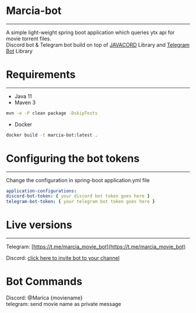 # Marcia-bot

---

A simple light-weight spring boot application which queries ytx api for movie torrent files. <br>
Discord bot & Telegram bot build on top of [JAVACORD](https://github.com/Javacord/Javacord)  Library and [Telegram Bot](https://github.com/rubenlagus/TelegramBots) Library

# Requirements

---

* Java 11
* Maven 3

```bash
mvn -e -P clean package -DskipTests
```

* Docker

```bash
docker build -t marcia-bot:latest .
```

# Configuring the bot tokens

---

Change the configuration in spring-boot application.yml file

```yaml
application-configurations:
discord-bot-token: { your discord bot token goes here }
telegram-bot-token: { your telegram bot token goes here }
```

# Live versions

---

Telegram: [https://t.me/marcia_movie_bot](https://t.me/marcia_movie_bot)

Discord: [click here to invite bot to your channel](https://discord.com/oauth2/authorize?client_id=874578310955421716&scope=bot&permissions=0)


# Bot Commands

Discord: @Marica {moviename} <br>
telegram: send movie name as private message 


